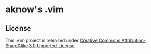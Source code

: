 aknow's .vim
=============

License
-------

This .vim project is released under [Creative Commons Attribution-ShareAlike 3.0 Unported License](http://creativecommons.org/licenses/by-sa/3.0/deed.en_US).

